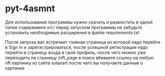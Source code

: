 # pyt-4asmnt

Для использования программы нужно скачать и разместить в одной папке содержимое src/
перед запуском программы не забудьте установить необходимые расширения в файле requirements.txt

После запуска вас встречает главная страница из которой надо перейти в Sign in и зарегистрироваться,
после успешной регистрации надо перейти в страницу входа в свой профиль,
после чего можно уже переходить на страницу /nft_page
в поиск вбиваете ссылку на любую nft картинку из сайта solanart
после чего вы получаете данные о картинке
